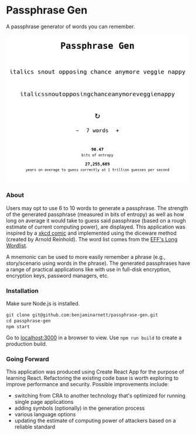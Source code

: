 # Passphrase Gen

A passphrase generator of words you can remember. 

<img src="public/sc.png" width="500"/>

### About

Users may opt to use 6 to 10 words to generate a passphrase. The strength of the generated passphrase (measured in bits of entropy) as well as how long on average it would take to guess said passphrase (based on a rough estimate of current computing power), are displayed. This application was inspired by a [xkcd comic](https://xkcd.com/936/) and implemented using the diceware method  (created by Arnold Reinhold). The word list comes from the [EFF's Long Wordlist](https://www.eff.org/dice).  

A mnemonic can be used to more easily remember a phrase (e.g., story/scenario using words in the phrase). The generated passphrases have a range of practical applications like with use in full-disk encryption, encryption keys, password managers, etc. 

### Installation 

Make sure Node.js is installed.
```  
git clone git@github.com:benjaminarnett/passphrase-gen.git
cd passphrase-gen
npm start
```

Go to [localhost:3000](localhost:3000) in a browser to view. Use `npm run build` to create a production build.

### Going Forward

This application was produced using Create React App for the purpose of learning React. Refactoring the existing code base is worth exploring to improve performance and security. Possible improvements include:

- switching from CRA to another technology that's optimized for running single page applications
- adding symbols (optionally) in the generation process
- various language options
- updating the estimate of computing power of attackers based on a reliable standard
